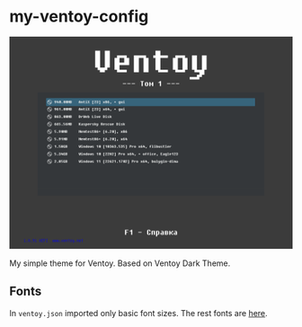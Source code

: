 # my-ventoy-config

![Screenshot](./readme-assets/screenshot.png)

My simple theme for Ventoy. Based on Ventoy Dark Theme.

## Fonts

In `ventoy.json` imported only basic font sizes. The rest fonts are [here](./all-fonts).
